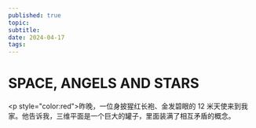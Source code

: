 ```yaml
---
published: true
topic: 
subtitle: 
date: 2024-04-17
tags: 
---
```

# SPACE, ANGELS AND STARS

<p style="color:red">昨晚，一位身披猩红长袍、金发碧眼的 12 米天使来到我家。他告诉我，三维平面是一个巨大的罐子，里面装满了相互矛盾的概念。</p>